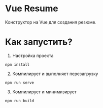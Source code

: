 # Vue Resume
Конструктор на Vue для создания резюме.

# Как запустить?

1. Настройка проекта

```
npm install
```

2. Компилирует и выполняет перезагрузку 

```
npm run serve
```

3. Компилирует и минимизирует

```
npm run build
```
